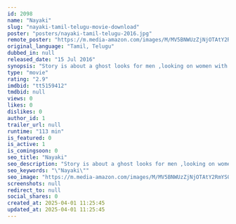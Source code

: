 ```yaml
---
id: 2098
name: "Nayaki"
slug: "nayaki-tamil-telugu-movie-download"
poster: "posters/nayaki-tamil-telugu-2016.jpg"
remote_poster: "https://m.media-amazon.com/images/M/MV5BNWUzZjNjOTAtY2RmYS00MjU1LWE4ZWQtYTQxNTA2M2Y1OWE1XkEyXkFqcGc@._V1_SX300.jpg"
original_language: "Tamil, Telugu"
dubbed_in: null
released_date: "15 Jul 2016"
synopsis: "Story is about a ghost looks for men ,looking on women with bad intentions"
type: "movie"
rating: "2.9"
imdbid: "tt5159412"
tmdbid: null
views: 0
likes: 0
dislikes: 0
author_id: 1
trailer_url: null
runtime: "113 min"
is_featured: 0
is_active: 1
is_comingsoon: 0
seo_title: "Nayaki"
seo_description: "Story is about a ghost looks for men ,looking on women with bad intentions"
seo_keywords: "\"Nayaki\""
seo_image: "https://m.media-amazon.com/images/M/MV5BNWUzZjNjOTAtY2RmYS00MjU1LWE4ZWQtYTQxNTA2M2Y1OWE1XkEyXkFqcGc@._V1_SX300.jpg"
screenshots: null
redirect_to: null
social_shares: 0
created_at: 2025-04-01 11:25:45
updated_at: 2025-04-01 11:25:45
---
```


